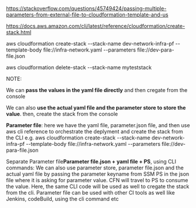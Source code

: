 https://stackoverflow.com/questions/45749424/passing-multiple-parameters-from-external-file-to-cloudformation-template-and-us

https://docs.aws.amazon.com/cli/latest/reference/cloudformation/create-stack.html

aws cloudformation create-stack --stack-name dev-network-infra-pf --template-body file://infra-network.yaml --parameters file://dev-para-file.json

aws cloudformation delete-stack --stack-name myteststack


NOTE: 

We can **pass the values in the yaml file directly** and then cregate from the console

We can also **use the actual yaml file and the parameter store to store the value**. then, create the stack from the console

**Parameter file**: here we have the yaml file, parameter.json file, and then use aws cli reference to orchestrate the deplyment and create the stack from the CLI e.g. aws cloudformation create-stack --stack-name dev-network-infra-pf --template-body file://infra-network.yaml --parameters file://dev-para-file.json

Separate Parameter file**Parameter file.json + yaml file + PS**, using CLI commands: We can also use parameter store, parameter file.json and the actual yaml file by passing the parameter keyname from SSM PS in the json file where it is asking for parameter value. CFN will travel to PS to consume the value. Here, the same CLI code will be used as well to cregate the stack from the cli. Parameter file can be used with other CI tools as well like Jenkins, codeBuild, using the cli command etc








